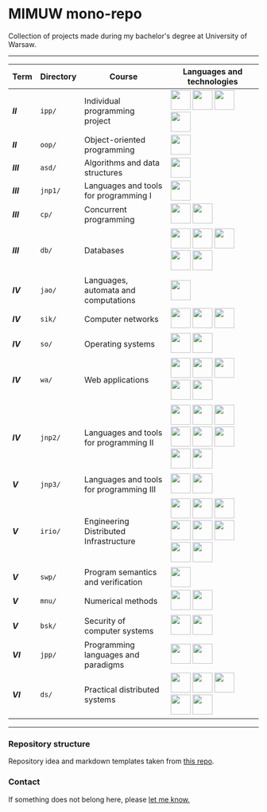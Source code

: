# MIMUW mono-repo

Collection of projects made during my bachelor's degree at University of Warsaw.

---

| Term      | Directory | Course                                  | Languages and technologies                                                                                                                                                                                                                                                                                                                                                                                                                                                                                                                                                                                                                                                                                                                                                                                                                                                                                                                                                                                                                                                                                                                                                       |
|-----------|-----------|-----------------------------------------|----------------------------------------------------------------------------------------------------------------------------------------------------------------------------------------------------------------------------------------------------------------------------------------------------------------------------------------------------------------------------------------------------------------------------------------------------------------------------------------------------------------------------------------------------------------------------------------------------------------------------------------------------------------------------------------------------------------------------------------------------------------------------------------------------------------------------------------------------------------------------------------------------------------------------------------------------------------------------------------------------------------------------------------------------------------------------------------------------------------------------------------------------------------------------------|
| **_II_**  | `ipp/`    | Individual programming project          | [<img src="https://cdn.jsdelivr.net/gh/devicons/devicon/icons/c/c-original.svg" width=40 height=40 />](https://en.wikipedia.org/wiki/C_(programming_language)) [<img src="https://cdn.jsdelivr.net/gh/devicons/devicon/icons/cmake/cmake-original.svg" width=40 height=40/>](https://cmake.org/) [<img src="https://cdn.jsdelivr.net/gh/devicons/devicon/icons/git/git-original.svg" width=40 height=40 />](https://git-scm.com/) [<img src="https://cdn.jsdelivr.net/gh/devicons/devicon/icons/bash/bash-original.svg" width=40 height=40 />](https://www.gnu.org/software/bash/)                                                                                                                                                                                                                                                                                                                                                                                                                                                                                                                                                                                               |
| **_II_**  | `oop/`    | Object-oriented programming             | [<img src="https://cdn.jsdelivr.net/gh/devicons/devicon/icons/java/java-original.svg" width=40 height=40 />](https://www.java.com/)                                                                                                                                                                                                                                                                                                                                                                                                                                                                                                                                                                                                                                                                                                                                                                                                                                                                                                                                                                                                                                              |
| **_III_** | `asd/`    | Algorithms and data structures          | [<img src="https://cdn.jsdelivr.net/gh/devicons/devicon/icons/cplusplus/cplusplus-original.svg" width=40 height=40 />](https://isocpp.org/)                                                                                                                                                                                                                                                                                                                                                                                                                                                                                                                                                                                                                                                                                                                                                                                                                                                                                                                                                                                                                                      |
| **_III_** | `jnp1/`   | Languages and tools for programming I   | [<img src="https://cdn.jsdelivr.net/gh/devicons/devicon/icons/cplusplus/cplusplus-original.svg" width=40 height=40 />](https://isocpp.org/)                                                                                                                                                                                                                                                                                                                                                                                                                                                                                                                                                                                                                                                                                                                                                                                                                                                                                                                                                                                                                                      |
| **_III_** | `cp/`     | Concurrent programming                  | [<img src="https://cdn.jsdelivr.net/gh/devicons/devicon/icons/java/java-original.svg" width=40 height=40 />](https://www.java.com/) [<img src="https://cdn.jsdelivr.net/gh/devicons/devicon/icons/c/c-original.svg" width=40 height=40 />](https://en.wikipedia.org/wiki/C_(programming_language))                                                                                                                                                                                                                                                                                                                                                                                                                                                                                                                                                                                                                                                                                                                                                                                                                                                                               |
| **_III_** | `db/`     | Databases                               | [<img src="https://cdn.jsdelivr.net/gh/devicons/devicon/icons/java/java-original.svg" width=40 height=40 />](https://www.java.com/) [<img src="https://cdn.jsdelivr.net/gh/devicons/devicon/icons/spring/spring-original.svg" width=40 height=40/>](https://spring.io/) [<img src="https://cdn.jsdelivr.net/gh/devicons/devicon/icons/mysql/mysql-original.svg" width=40 height=40/>](https://www.mysql.com/) [<img src="https://cdn.jsdelivr.net/gh/devicons/devicon/icons/oracle/oracle-original.svg" width=40 height=40/>](https://www.oracle.com/) [<img src="https://cdn.jsdelivr.net/gh/devicons/devicon/icons/angularjs/angularjs-original.svg" width=40 height=40 />](https://angularjs.org/)                                                                                                                                                                                                                                                                                                                                                                                                                                                                            |
| **_IV_**  | `jao/`    | Languages, automata and computations    | [<img src="https://cdn.jsdelivr.net/gh/devicons/devicon/icons/latex/latex-original.svg" width=40 height=40 />](https://www.latex-project.org/)                                                                                                                                                                                                                                                                                                                                                                                                                                                                                                                                                                                                                                                                                                                                                                                                                                                                                                                                                                                                                                   |
| **_IV_**  | `sik/`    | Computer networks                       | [<img src="https://cdn.jsdelivr.net/gh/devicons/devicon/icons/cplusplus/cplusplus-original.svg" width=40 height=40 />](https://isocpp.org/) [<img src="https://cdn.jsdelivr.net/gh/devicons/devicon/icons/c/c-original.svg" width=40 height=40 />](https://en.wikipedia.org/wiki/C_(programming_language)) [<img src="https://cdn.jsdelivr.net/gh/devicons/devicon/icons/cmake/cmake-original.svg" width=40 height=40/>](https://cmake.org/)                                                                                                                                                                                                                                                                                                                                                                                                                                                                                                                                                                                                                                                                                                                                     |
| **_IV_**  | `so/`     | Operating systems                       | [<img src="https://cdn.jsdelivr.net/gh/devicons/devicon/icons/c/c-original.svg" width=40 height=40 />](https://en.wikipedia.org/wiki/C_(programming_language)) [<img src="https://cdn.jsdelivr.net/gh/devicons/devicon/icons/bash/bash-original.svg" width=40 height=40 />](https://www.gnu.org/software/bash/)                                                                                                                                                                                                                                                                                                                                                                                                                                                                                                                                                                                                                                                                                                                                                                                                                                                                  |
| **_IV_**  | `wa/`     | Web applications                        | [<img src="https://cdn.jsdelivr.net/gh/devicons/devicon/icons/python/python-original.svg" width=40 height=40 />](https://www.python.org/) [<img src="https://cdn.jsdelivr.net/gh/devicons/devicon/icons/django/django-plain.svg" width=40 height=40 />](https://www.djangoproject.com/) [<img src="https://cdn.jsdelivr.net/gh/devicons/devicon/icons/css3/css3-original.svg" width=40 height=40 />](https://www.w3.org/Style/CSS/Overview.en.html) [<img src="https://cdn.jsdelivr.net/gh/devicons/devicon/icons/html5/html5-original.svg" width=40 height=40/>](https://html.spec.whatwg.org/multipage/) [<img src="https://cdn.jsdelivr.net/gh/devicons/devicon/icons/javascript/javascript-original.svg" width=40 height=40 />](https://developer.mozilla.org/en-US/docs/Web/JavaScript)                                                                                                                                                                                                                                                                                                                                                                                     |
| **_IV_**  | `jnp2/`   | Languages and tools for programming II  | [<img src="https://cdn.jsdelivr.net/gh/devicons/devicon/icons/java/java-original.svg" width=40 height=40 />](https://www.java.com/) [<img src="https://cdn.jsdelivr.net/gh/devicons/devicon/icons/spring/spring-original.svg" width=40 height=40/>](https://spring.io/) [<img src="https://cdn.jsdelivr.net/gh/devicons/devicon/icons/postgresql/postgresql-original.svg" width=40 height=40 />](https://www.postgresql.org/) [<img src="https://cdn.jsdelivr.net/gh/devicons/devicon/icons/apachekafka/apachekafka-original.svg" width=40 height=40 />](https://kafka.apache.org/) [<img src="https://cdn.jsdelivr.net/gh/devicons/devicon/icons/angularjs/angularjs-original.svg" width=40 height=40 />](https://angularjs.org/) [<img src="https://cdn.jsdelivr.net/gh/devicons/devicon/icons/docker/docker-original.svg" width=40 height=40 />](https://www.docker.com/) [<img src="https://cdn.jsdelivr.net/gh/devicons/devicon/icons/kubernetes/kubernetes-plain.svg" width=40 height=40 />](https://kubernetes.io/) [<img src="https://cdn.jsdelivr.net/gh/devicons/devicon/icons/googlecloud/googlecloud-original.svg" width=40 height=40 />](https://cloud.google.com/) |
| **_V_**   | `jnp3/`   | Languages and tools for programming III | [<img src="https://cdn.jsdelivr.net/gh/devicons/devicon/icons/kotlin/kotlin-original.svg" width=40 height=40 />](https://kotlinlang.org/) [<img src="https://cdn.jsdelivr.net/gh/devicons/devicon/icons/gradle/gradle-original.svg" width=40 height=40 />](https://gradle.org/)                                                                                                                                                                                                                                                                                                                                                                                                                                                                                                                                                                                                                                                                                                                                                                                                                                                                                                  |
| **_V_**   | `irio/`   | Engineering Distributed Infrastructure  | [<img src="https://cdn.jsdelivr.net/gh/devicons/devicon/icons/java/java-original.svg" width=40 height=40 />](https://www.java.com/) [<img src="https://cdn.jsdelivr.net/gh/devicons/devicon/icons/spring/spring-original.svg" width=40 height=40/>](https://spring.io/) [<img src="https://cdn.jsdelivr.net/gh/devicons/devicon/icons/python/python-original.svg" width=40 height=40 />](https://www.python.org/) [<img src="https://cdn.jsdelivr.net/gh/devicons/devicon/icons/mongodb/mongodb-original.svg" width=40 height=40 />](https://www.mongodb.com/) [<img src="https://cdn.jsdelivr.net/gh/devicons/devicon/icons/docker/docker-original.svg" width=40 height=40 />](https://www.docker.com/) [<img src="https://cdn.jsdelivr.net/gh/devicons/devicon/icons/kubernetes/kubernetes-plain.svg" width=40 height=40 />](https://kubernetes.io/) [<img src="https://cdn.jsdelivr.net/gh/devicons/devicon/icons/googlecloud/googlecloud-original.svg" width=40 height=40 />](https://cloud.google.com/) [<img src="https://cdn.jsdelivr.net/gh/devicons/devicon/icons/terraform/terraform-original.svg" width=40 height=40 />](https://www.terraform.io/)                   |
| **_V_**   | `swp/`    | Program semantics and verification      | [<img src="https://cdn.jsdelivr.net/gh/devicons/devicon/icons/latex/latex-original.svg" width=40 height=40 />](https://www.latex-project.org/)                                                                                                                                                                                                                                                                                                                                                                                                                                                                                                                                                                                                                                                                                                                                                                                                                                                                                                                                                                                                                                   |
| **_V_**   | `mnu/`    | Numerical methods                       | [<img src="https://cdn.jsdelivr.net/gh/devicons/devicon/icons/latex/latex-original.svg" width=40 height=40 />](https://www.latex-project.org/) [<img src="https://cdn.jsdelivr.net/gh/devicons/devicon/icons/matlab/matlab-original.svg" width=40 height=40 />](https://www.mathworks.com/)                                                                                                                                                                                                                                                                                                                                                                                                                                                                                                                                                                                                                                                                                                                                                                                                                                                                                      |
| **_V_**   | `bsk/`    | Security of computer systems            | [<img src="https://cdn.jsdelivr.net/gh/devicons/devicon/icons/python/python-original.svg" width=40 height=40 />](https://www.python.org/) [<img src="https://cdn.jsdelivr.net/gh/devicons/devicon/icons/c/c-original.svg" width=40 height=40 />](https://en.wikipedia.org/wiki/C_(programming_language))                                                                                                                                                                                                                                                                                                                                                                                                                                                                                                                                                                                                                                                                                                                                                                                                                                                                         |
| **_VI_**  | `jpp/`    | Programming languages and paradigms     | [<img src="https://cdn.jsdelivr.net/gh/devicons/devicon@latest/icons/haskell/haskell-original.svg" width=40 height=40 />](https://www.haskell.org/) [<img src="https://cdn.jsdelivr.net/gh/devicons/devicon@latest/icons/prolog/prolog-original.svg" width=40 height=40 />](https://www.swi-prolog.org/)                                                                                                                                                                                                                                                                                                                                                                                                                                                                                                                                                                                                                                                                                                                                                                                                                                                                         |
| **_VI_**  | `ds/`     | Practical distributed systems           | [<img src="https://cdn.jsdelivr.net/gh/devicons/devicon/icons/java/java-original.svg" width=40 height=40 />](https://www.java.com/) [<img src="https://cdn.jsdelivr.net/gh/devicons/devicon/icons/spring/spring-original.svg" width=40 height=40/>](https://spring.io/)  [<img src="https://cdn.jsdelivr.net/gh/devicons/devicon/icons/apachekafka/apachekafka-original.svg" width=40 height=40 />](https://kafka.apache.org/)  [<img src="https://cdn.jsdelivr.net/gh/devicons/devicon/icons/docker/docker-original.svg" width=40 height=40 />](https://www.docker.com/) [<img src="https://cdn.jsdelivr.net/gh/devicons/devicon@latest/icons/ansible/ansible-original.svg" width=40 height=40 />](https://www.ansible.com/)                                                                                                                                                                                                                                                                                                                                                                                                                                                    |

---

### Repository structure

Repository idea and markdown templates taken from [this repo](https://github.com/KimLoanSA/mimuw/tree/main).

### Contact

If something does not belong here, please [let me know.](mailto:hubertmirek@gmail.com)
